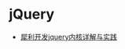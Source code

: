 # jQuery

- [犀利开发jquery内核详解与实践](https://github.com/ArcherGrey/study/blob/master/JavaScript/jQuery/xilijquery.md)
